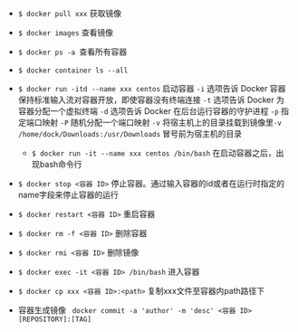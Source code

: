 

- ``$ docker pull xxx`` 获取镜像
- ``$ docker images`` 查看镜像
- ``$ docker ps -a ``查看所有容器
- ``$ docker container ls --all``

- ``$ docker run -itd --name xxx centos`` 启动容器
    ``-i`` 选项告诉 Docker 容器保持标准输入流对容器开放，即使容器没有终端连接
    ``-t`` 选项告诉 Docker 为容器分配一个虚拟终端
    ``-d`` 选项告诉 Docker 在后台运行容器的守护进程
    ``-p`` 指定端口映射
    ``-P`` 随机分配一个端口映射
    ``-v`` 将宿主机上的目录挂载到镜像里`-v /home/dock/Downloads:/usr/Downloads` 冒号前为宿主机的目录
  + ``$ docker run -it --name xxx centos /bin/bash`` 在启动容器之后，出现bash命令行

- ``$ docker stop <容器 ID>`` 停止容器。通过输入容器的id或者在运行时指定的name字段来停止容器的运行
- ``$ docker restart <容器 ID>`` 重启容器
- ``$ docker rm -f <容器 ID>`` 删除容器
- ``$ docker rmi <容器 ID>`` 删除镜像
- ``$ docker exec -it <容器 ID> /bin/bash`` 进入容器
- ``$ docker cp xxx <容器 ID>:<path>`` 复制xxx文件至容器内path路径下

- 容器生成镜像
`` docker commit -a 'author' -m 'desc' <容器 ID> [REPOSITORY]:[TAG]``
